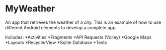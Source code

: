 # MyWeather

An app that retrieves the weather of a city.
This is an example of how to use different Android elements to develop a complete app.

Includes:
 *Activities
 *Fragments
 *API Requests (Volley)
 *Google Maps
 *Layouts
 *RecyclerView
 *Sqlite Database
 *Tests
